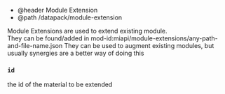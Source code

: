* @header Module Extension
* @path /datapack/module-extension

Module Extensions are used to extend existing module.  
They can be found/added in mod-id:miapi/module-extensions/any-path-and-file-name.json
They can be used to augment existing modules, but usually synergies are a better way of doing this

### `id` 
the id of the material to be extended